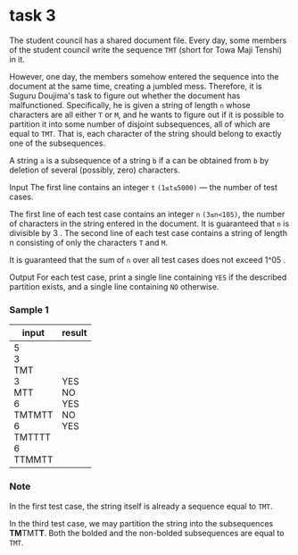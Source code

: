 # task 3

The student council has a shared document file. Every day, some members of the student council write the
sequence `TMT` (short for Towa Maji Tenshi) in it.

However, one day, the members somehow entered the sequence into the document at the same time, creating a jumbled mess.
Therefore, it is Suguru Doujima's task to figure out whether the document has malfunctioned. Specifically, he is given a
string of length `n` whose characters are all either `T` or `M`, and he wants to figure out if it is possible to
partition it into some number of disjoint subsequences, all of which are equal to `TMT`. That is, each character of the
string should belong to exactly one of the subsequences.

A string `a` is a subsequence of a string `b` if a can be obtained from `b` by deletion of several (possibly, zero)
characters.

Input The first line contains an integer `t` `(1≤t≤5000)`  — the number of test cases.

The first line of each test case contains an integer `n` `(3≤n<105)`, the number of characters in the string entered in
the document. It is guaranteed that `n` is divisible by 3 . The second line of each test case contains a string of
length n consisting of only the characters `T` and `M`.

It is guaranteed that the sum of `n` over all test cases does not exceed 1^05 .

Output For each test case, print a single line containing `YES` if the described partition exists, and a single line
containing `NO` otherwise.

### Sample 1

| input                                                                  | result                        |
|------------------------------------------------------------------------|-------------------------------|
| 5<br>3<br>TMT<br>3<br>MTT<br>6<br>TMTMTT<br>6<br>TMTTTT<br>6<br>TTMMTT | YES<br>NO<br>YES<br>NO<br>YES |

### Note

In the first test case, the string itself is already a sequence equal to `TMT`.

In the third test case, we may partition the string into the subsequences **TM**TMT**T**. Both the bolded and the
non-bolded subsequences are equal to `TMT`.
